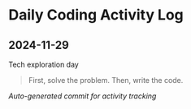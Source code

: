# Daily Coding Activity Log

## 2024-11-29

Tech exploration day

> First, solve the problem. Then, write the code.

*Auto-generated commit for activity tracking*
